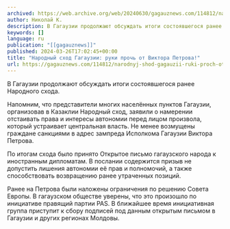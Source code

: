 ```yaml
---
archived: https://web.archive.org/web/20240630/gagauznews.com/114812/narodnyj-shod-gagauzii-ruki-proch-ot-viktora-petrova.html
author: Николай К.
description: В Гагаузии продолжают обсуждать итоги состоявшегося ранее Народного схода. Напомним, что представители многих населённых пунктов Гагаузии, организовав в Казаклии Народный сход, заявили о намерении отстаивать права и интересы автономии перед лицом произвола, который устраивает центральная власть. Не менее возмущены граждане санкциями в адрес зампреда Исполкома Гагаузии Виктора Петрова. По итогам схода было принято Открытое письмо гагаузского народа к иностранным дипломатам. В послании содержится призыв не допустить лишения автономии её прав и полномочий, а также способствовать возвращению ранее утраченных позиций. Ранее на Петрова были наложены ограничения по решению Совета Европы. В гагаузском обществе уверены, что это произошло по инициативе правящий партии […]
keywords: []
language: ru
publication: "[[gagauznews]]"
published: 2024-03-26T17:02:45+00:00
title: "Народный сход Гагаузии: руки прочь от Виктора Петрова!"
url: https://gagauznews.com/114812/narodnyj-shod-gagauzii-ruki-proch-ot-viktora-petrova.html
---
```


В Гагаузии продолжают обсуждать итоги состоявшегося ранее Народного схода.

Напомним, что представители многих населённых пунктов Гагаузии, организовав в Казаклии Народный сход, заявили о намерении отстаивать права и интересы автономии перед лицом произвола, который устраивает центральная власть. Не менее возмущены граждане санкциями в адрес зампреда Исполкома Гагаузии Виктора Петрова.

По итогам схода было принято Открытое письмо гагаузского народа к иностранным дипломатам. В послании содержится призыв не допустить лишения автономии её прав и полномочий, а также способствовать возвращению ранее утраченных позиций.

Ранее на Петрова были наложены ограничения по решению Совета Европы. В гагаузском обществе уверены, что это произошло по инициативе правящий партии PAS. В ближайшее время инициативная группа приступит к сбору подписей под данным открытым письмом в Гагаузии и других регионах Молдовы.